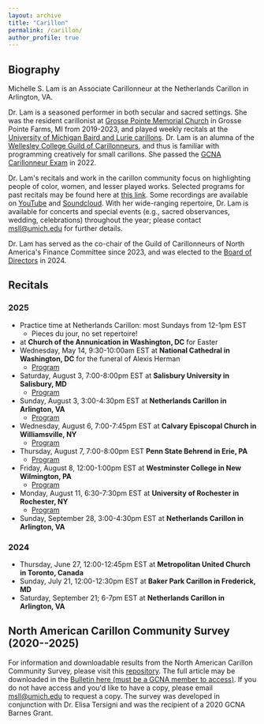 ```yaml
---
layout: archive
title: "Carillon"
permalink: /carillon/
author_profile: true
---
```


## Biography 

Michelle S. Lam is an Associate Carillonneur at the Netherlands Carillon in Arlington, VA. 

Dr. Lam is a seasoned performer in both secular and sacred settings. She was the resident carillonist at [Grosse Pointe Memorial Church](https://gpmchurch.org/) in Grosse Pointe Farms, MI from 2019-2023, and played weekly recitals at the [University of Michigan Baird and Lurie carillons](https://smtd.umich.edu/departments/organ/carillons/). Dr. Lam is an alumna of the [Wellesley College Guild of Carillonneurs](https://www.wellesley.edu/music/performanceprogram/ensembles/carillon), and thus is familiar with programming creatively for small carillons. She passed the [GCNA Carillonneur Exam](https://www.gcna.org/exam-carillonneur) in 2022. 

Dr. Lam's recitals and work in the carillon community focus on highlighting people of color, women, and lesser played works. Selected programs for past recitals may be found here at [this link](https://docs.google.com/document/d/1yBbaaqsHExDU1md3aXO9Nh0Cq2Sysf_wvTN4HS9HIag/edit?usp=sharing). Some recordings are available on [YouTube](https://www.youtube.com/playlist?list=PL9rENzxh-Bm7Jh1IHHb4N5-jUKiyFOsxD) and [Soundcloud](https://soundcloud.com/michelleslam). With her wide-ranging repertoire, Dr. Lam is available for concerts and special events (e.g., sacred observances, wedding, celebrations) throughout the year; please contact msll@umich.edu for further details.

Dr. Lam has served as the co-chair of the Guild of Carillonneurs of North America's Finance Committee since 2023, and was elected to the [Board of Directors](https://www.gcna.org/leadership) in 2024. 

## Recitals 

### 2025
- Practice time at Netherlands Carillon: most Sundays from 12-1pm EST
  - Pieces du jour, no set repertoire!
- at **Church of the Annunication in Washington, DC** for Easter 
- Wednesday, May 14, 9:30-10:00am EST at **National Cathedral in Washington, DC** for the funeral of Alexis Herman
  - [Program](https://cathedral.org/wp-content/uploads/2025/05/Herman-Alexis_R1.pdf)
- Saturday, August 3, 7:00-8:00pm EST at **Salisbury University in Salisbury, MD**
  - [Program](https://docs.google.com/document/d/19gUoVQtyTy50Fy5CNL0WFmyhnyh3J1vGUOOngi0vx3s/edit?usp=sharing)
- Sunday, August 3, 3:00-4:30pm EST at **Netherlands Carillon in Arlington, VA**
  - [Program](https://docs.google.com/document/d/1bAP5HCIb6jvReygXLpryfzqQ_zT6LiMSpYg1zAyl0zc/edit?usp=sharing)
- Wednesday, August 6, 7:00-7:45pm EST at **Calvary Episcopal Church in Williamsville, NY**
  - [Program](https://docs.google.com/document/d/1pAOQKsjq4D1DsCmE43pJzPtESheDj1ZpLy8zQH0d9Us/edit?usp=sharing)
- Thursday, August 7, 7:00-8:00pm EST **Penn State Behrend in Erie, PA**
  - [Program](https://docs.google.com/document/d/122vQwpH4C4tod41zmRf3N3PJv1DIYVKozRslax0Eo9Y/edit?usp=sharing)
- Friday, August 8, 12:00-1:00pm EST at **Westminster College in New Wilmington, PA**
  - [Program](https://docs.google.com/document/d/1_ZE41w89YOTiKlTcMrt4QhFgjxJa2PXRhVP176cQDhI/edit?usp=sharing)
- Monday, August 11, 6:30-7:30pm EST at **University of Rochester in Rochester, NY**
  - [Program](https://docs.google.com/document/d/1HV9fKhvSOb35fomoLt0rE92mEwvpVrgBoODuLG-GPDg/edit?usp=sharing)
- Sunday, September 28, 3:00-4:30pm EST at **Netherlands Carillon in Arlington, VA**

### 2024
- Thursday, June 27, 12:00-12:45pm EST at **Metropolitan United Church in Toronto, Canada**
- Sunday, July 21, 12:00-12:30pm EST at **Baker Park Carillon in Frederick, MD**
- Saturday, September 21; 6-7pm EST at **Netherlands Carillon in Arlington, VA**

## North American Carillon Community Survey (2020--2025) 

For information and downloadable results from the North American Carillon Community Survey, please visit this [repository](https://github.com/michellelam/carilloncommunity). The full article may be downloaded in the [Bulletin here (must be a GCNA member to access)](https://www.gcna.org/resources/Members/Bulletin/GCNA-Bulletin-V74.pdf). If you do not have access and you'd like to have a copy, please email msll@umich.edu to request a copy. The survey was developed in conjunction with Dr. Elisa Tersigni and was the recipient of a 2020 GCNA Barnes Grant.
